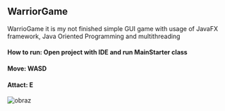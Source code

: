 ## WarriorGame

WarrioGame it is my not finished simple GUI game with usage of JavaFX framework, Java Oriented Programming and multithreading

#### **How to run:** Open project with IDE and run **MainStarter** class

#### Move: **WASD**
#### Attact: **E**

![obraz](https://user-images.githubusercontent.com/42815359/161009998-ba6e409e-b098-4f8d-af2d-47f314472d25.png)
